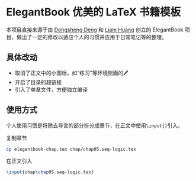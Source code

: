 # ElegantBook 优美的 LaTeX 书籍模板

本项目直接来源于由 [Dongsheng Deng](https://ddswhu.me/) 和 [Liam Huang](https://liam.page/) 创立的 ElegantBook 项目，做出了一定的修改以适应个人的习惯并应用于日常笔记等的整理。

## 具体改动

- 取消了正文中的小图标，如“练习”等环境侧面的🖊
- 开启了目录的超链接
- 引入了单章文件，方便独立编译


## 使用方式

个人使用习惯是将除去导言的部分拆分成章节，在正文中使用`\input{}`引入。

复制章节
```sh
cp elegantbook-chap.tex chap/chap05.seq-logic.tex
```

在正文引入
```tex
\input{chap\chap05.seq-logic.tex}
```
